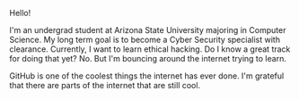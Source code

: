 Hello!

I'm an undergrad student at Arizona State University majoring in Computer Science. 
My long term goal is to become a Cyber Security specialist with clearance. 
Currently, I want to learn ethical hacking. 
Do I know a great track for doing that yet? 
No. 
But I'm bouncing around the internet trying to learn. 

GitHub is one of the coolest things the internet has ever done.
I'm grateful that there are parts of the internet that are still cool. 

<!--
**hrudabaga/hrudabaga** is a ✨ _special_ ✨ repository because its `README.md` (this file) appears on your GitHub profile.

Here are some ideas to get you started:

- 🔭 I’m currently working on ...
- 🌱 I’m currently learning ...
- 👯 I’m looking to collaborate on ...
- 🤔 I’m looking for help with ...
- 💬 Ask me about ...
- 📫 How to reach me: ...
- 😄 Pronouns: ...
- ⚡ Fun fact: ...
-->
